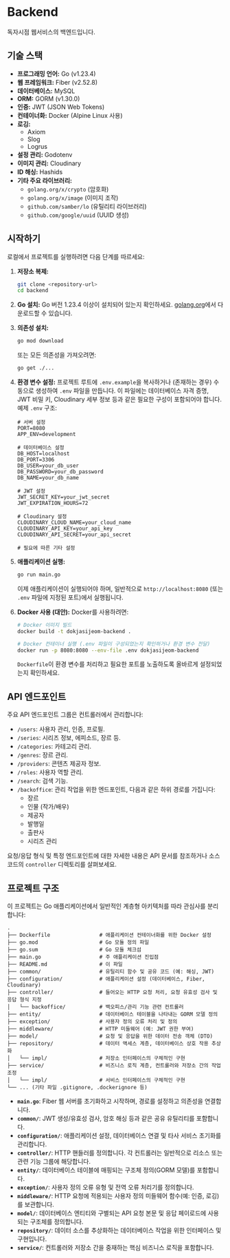 # Backend

독자시점 웹서비스의 백엔드입니다.

## 기술 스택

- **프로그래밍 언어:** Go (v1.23.4)
- **웹 프레임워크:** Fiber (v2.52.8)
- **데이터베이스:** MySQL
- **ORM:** GORM (v1.30.0)
- **인증:** JWT (JSON Web Tokens)
- **컨테이너화:** Docker (Alpine Linux 사용)
- **로깅:**
  - Axiom
  - Slog
  - Logrus
- **설정 관리:** Godotenv
- **이미지 관리:** Cloudinary
- **ID 해싱:** Hashids
- **기타 주요 라이브러리:**
  - `golang.org/x/crypto` (암호화)
  - `golang.org/x/image` (이미지 조작)
  - `github.com/samber/lo` (유틸리티 라이브러리)
  - `github.com/google/uuid` (UUID 생성)

## 시작하기

로컬에서 프로젝트를 실행하려면 다음 단계를 따르세요:

1.  **저장소 복제:**

    ```bash
    git clone <repository-url>
    cd backend
    ```

2.  **Go 설치:**
    Go 버전 1.23.4 이상이 설치되어 있는지 확인하세요. [golang.org](https://golang.org/dl/)에서 다운로드할 수 있습니다.

3.  **의존성 설치:**

    ```bash
    go mod download
    ```

    또는 모든 의존성을 가져오려면:

    ```bash
    go get ./...
    ```

4.  **환경 변수 설정:**
    프로젝트 루트에 `.env.example`을 복사하거나 (존재하는 경우) 수동으로 생성하여 `.env` 파일을 만듭니다. 이 파일에는 데이터베이스 자격 증명, JWT 비밀 키, Cloudinary 세부 정보 등과 같은 필요한 구성이 포함되어야 합니다.
    예제 `.env` 구조:

    ```env
    # 서버 설정
    PORT=8080
    APP_ENV=development

    # 데이터베이스 설정
    DB_HOST=localhost
    DB_PORT=3306
    DB_USER=your_db_user
    DB_PASSWORD=your_db_password
    DB_NAME=your_db_name

    # JWT 설정
    JWT_SECRET_KEY=your_jwt_secret
    JWT_EXPIRATION_HOURS=72

    # Cloudinary 설정
    CLOUDINARY_CLOUD_NAME=your_cloud_name
    CLOUDINARY_API_KEY=your_api_key
    CLOUDINARY_API_SECRET=your_api_secret

    # 필요에 따른 기타 설정
    ```

5.  **애플리케이션 실행:**

    ```bash
    go run main.go
    ```

    이제 애플리케이션이 실행되어야 하며, 일반적으로 `http://localhost:8080` (또는 `.env` 파일에 지정된 포트)에서 실행됩니다.

6.  **Docker 사용 (대안):**
    Docker를 사용하려면:

    ```bash
    # Docker 이미지 빌드
    docker build -t dokjasijeom-backend .

    # Docker 컨테이너 실행 (.env 파일이 구성되었는지 확인하거나 환경 변수 전달)
    docker run -p 8080:8080 --env-file .env dokjasijeom-backend
    ```

    `Dockerfile`이 환경 변수를 처리하고 필요한 포트를 노출하도록 올바르게 설정되었는지 확인하세요.

## API 엔드포인트

주요 API 엔드포인트 그룹은 컨트롤러에서 관리합니다:

- `/users`: 사용자 관리, 인증, 프로필.
- `/series`: 시리즈 정보, 에피소드, 장르 등.
- `/categories`: 카테고리 관리.
- `/genres`: 장르 관리.
- `/providers`: 콘텐츠 제공자 정보.
- `/roles`: 사용자 역할 관리.
- `/search`: 검색 기능.
- `/backoffice`: 관리 작업을 위한 엔드포인트, 다음과 같은 하위 경로를 가집니다:
  - 장르
  - 인물 (작가/배우)
  - 제공자
  - 발행일
  - 출판사
  - 시리즈 관리

요청/응답 형식 및 특정 엔드포인트에 대한 자세한 내용은 API 문서를 참조하거나 소스 코드의 `controller` 디렉토리를 살펴보세요.

## 프로젝트 구조

이 프로젝트는 Go 애플리케이션에서 일반적인 계층형 아키텍처를 따라 관심사를 분리합니다:

```
.
├── Dockerfile                # 애플리케이션 컨테이너화를 위한 Docker 설정
├── go.mod                    # Go 모듈 정의 파일
├── go.sum                    # Go 모듈 체크섬
├── main.go                   # 주 애플리케이션 진입점
├── README.md                 # 이 파일
├── common/                   # 유틸리티 함수 및 공유 코드 (예: 해싱, JWT)
├── configuration/            # 애플리케이션 설정 (데이터베이스, Fiber, Cloudinary)
├── controller/               # 들어오는 HTTP 요청 처리, 요청 유효성 검사 및 응답 형식 지정
│   └── backoffice/           # 백오피스/관리 기능 관련 컨트롤러
├── entity/                   # 데이터베이스 테이블을 나타내는 GORM 모델 정의
├── exception/                # 사용자 정의 오류 처리 및 정의
├── middleware/               # HTTP 미들웨어 (예: JWT 권한 부여)
├── model/                    # 요청 및 응답을 위한 데이터 전송 객체 (DTO)
├── repository/               # 데이터 액세스 계층, 데이터베이스 상호 작용 추상화
│   └── impl/                 # 저장소 인터페이스의 구체적인 구현
├── service/                  # 비즈니스 로직 계층, 컨트롤러와 저장소 간의 작업 조정
│   └── impl/                 # 서비스 인터페이스의 구체적인 구현
└── ... (기타 파일 .gitignore, .dockerignore 등)
```

- **`main.go`**: Fiber 웹 서버를 초기화하고 시작하며, 경로를 설정하고 의존성을 연결합니다.
- **`common/`**: JWT 생성/유효성 검사, 암호 해싱 등과 같은 공유 유틸리티를 포함합니다.
- **`configuration/`**: 애플리케이션 설정, 데이터베이스 연결 및 타사 서비스 초기화를 관리합니다.
- **`controller/`**: HTTP 핸들러를 정의합니다. 각 컨트롤러는 일반적으로 리소스 또는 관련 기능 그룹에 해당합니다.
- **`entity/`**: 데이터베이스 테이블에 매핑되는 구조체 정의(GORM 모델)를 포함합니다.
- **`exception/`**: 사용자 정의 오류 유형 및 전역 오류 처리기를 정의합니다.
- **`middleware/`**: HTTP 요청에 적용되는 사용자 정의 미들웨어 함수(예: 인증, 로깅)를 보관합니다.
- **`model/`**: 데이터베이스 엔티티와 구별되는 API 요청 본문 및 응답 페이로드에 사용되는 구조체를 정의합니다.
- **`repository/`**: 데이터 소스를 추상화하는 데이터베이스 작업을 위한 인터페이스 및 구현입니다.
- **`service/`**: 컨트롤러와 저장소 간을 중재하는 핵심 비즈니스 로직을 포함합니다.
